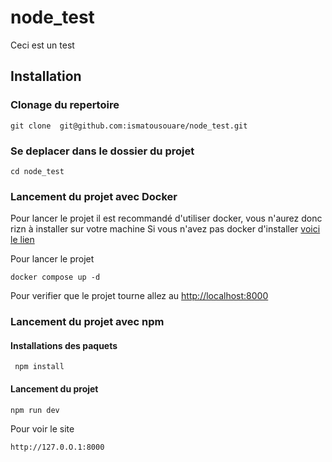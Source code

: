 # node_test
Ceci est un test

## Installation 
### Clonage du repertoire
```
git clone  git@github.com:ismatousouare/node_test.git
```
### Se deplacer dans le dossier du projet
```
cd node_test
```
### Lancement du projet avec Docker
Pour lancer le projet il est recommandé d'utiliser docker, vous n'aurez donc rizn à installer sur votre machine
Si vous n'avez pas docker d'installer <a  href="https://docs.docker.com/engine/install/"> voici le lien</a>


Pour lancer le projet

```
docker compose up -d

```
Pour verifier que le projet tourne allez au  <a href=" http://localhost:8000"> http://localhost:8000</a>

### Lancement du projet avec npm
#### Installations des paquets
```
 npm install 
```
#### Lancement du projet
```
npm run dev
```

Pour voir le site 
```
http://127.0.O.1:8000
```

